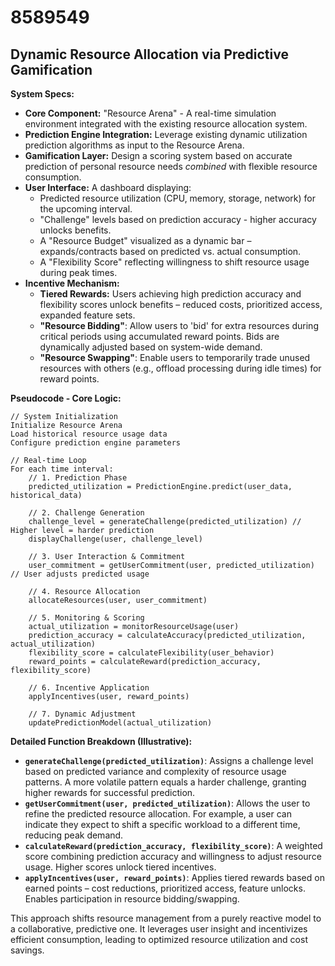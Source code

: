 # 8589549

## Dynamic Resource Allocation via Predictive Gamification

**System Specs:**

*   **Core Component:** "Resource Arena" - A real-time simulation environment integrated with the existing resource allocation system.
*   **Prediction Engine Integration:** Leverage existing dynamic utilization prediction algorithms as input to the Resource Arena.
*   **Gamification Layer:** Design a scoring system based on accurate prediction of personal resource needs *combined* with flexible resource consumption.
*   **User Interface:**  A dashboard displaying:
    *   Predicted resource utilization (CPU, memory, storage, network) for the upcoming interval.
    *   "Challenge" levels based on prediction accuracy - higher accuracy unlocks benefits.
    *   A "Resource Budget" visualized as a dynamic bar – expands/contracts based on predicted vs. actual consumption.
    *   A "Flexibility Score" reflecting willingness to shift resource usage during peak times.
*   **Incentive Mechanism:** 
    *   **Tiered Rewards:** Users achieving high prediction accuracy and flexibility scores unlock benefits – reduced costs, prioritized access, expanded feature sets.
    *   **"Resource Bidding"**:  Allow users to 'bid' for extra resources during critical periods using accumulated reward points. Bids are dynamically adjusted based on system-wide demand.
    *   **"Resource Swapping"**:  Enable users to temporarily trade unused resources with others (e.g., offload processing during idle times) for reward points.

**Pseudocode - Core Logic:**

```
// System Initialization
Initialize Resource Arena
Load historical resource usage data
Configure prediction engine parameters

// Real-time Loop
For each time interval:
    // 1. Prediction Phase
    predicted_utilization = PredictionEngine.predict(user_data, historical_data)

    // 2. Challenge Generation
    challenge_level = generateChallenge(predicted_utilization) // Higher level = harder prediction
    displayChallenge(user, challenge_level)

    // 3. User Interaction & Commitment
    user_commitment = getUserCommitment(user, predicted_utilization) // User adjusts predicted usage
    
    // 4. Resource Allocation
    allocateResources(user, user_commitment)

    // 5. Monitoring & Scoring
    actual_utilization = monitorResourceUsage(user)
    prediction_accuracy = calculateAccuracy(predicted_utilization, actual_utilization)
    flexibility_score = calculateFlexibility(user_behavior)
    reward_points = calculateReward(prediction_accuracy, flexibility_score)

    // 6. Incentive Application
    applyIncentives(user, reward_points)

    // 7. Dynamic Adjustment
    updatePredictionModel(actual_utilization)
```

**Detailed Function Breakdown (Illustrative):**

*   **`generateChallenge(predicted_utilization)`**: Assigns a challenge level based on predicted variance and complexity of resource usage patterns.  A more volatile pattern equals a harder challenge, granting higher rewards for successful prediction.
*   **`getUserCommitment(user, predicted_utilization)`**: Allows the user to refine the predicted resource allocation.  For example, a user can indicate they expect to shift a specific workload to a different time, reducing peak demand.
*   **`calculateReward(prediction_accuracy, flexibility_score)`**:  A weighted score combining prediction accuracy and willingness to adjust resource usage. Higher scores unlock tiered incentives.
*   **`applyIncentives(user, reward_points)`**: Applies tiered rewards based on earned points – cost reductions, prioritized access, feature unlocks. Enables participation in resource bidding/swapping.



This approach shifts resource management from a purely reactive model to a collaborative, predictive one. It leverages user insight and incentivizes efficient consumption, leading to optimized resource utilization and cost savings.